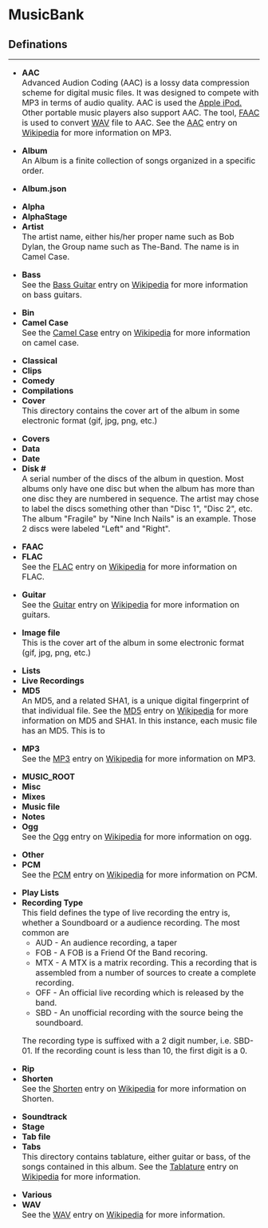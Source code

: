 # MusicBank
## Definations
<p>
<hr noshade="noshade">

<div style="font-size: 12pt">
<ul>

<!-- AAC -->
<li>
<a style="font-weight: bold;" name="aac">AAC</a><br>
Advanced Audion Coding (AAC) is a lossy data compression scheme for digital music files. It was designed to compete with MP3 in terms of audio quality. AAC is used the 
<a href="http://www.apple.com/ipod/ipod.html" target="_blank">Apple iPod.</a> 
Other portable music players also support AAC. The tool, 
<a href="appendix.php#faac">FAAC</a> is used to convert
<a href="appendix.php#wav">WAV</a> file to AAC. See the 
<a href="http://en.wikipedia.org/wiki/Advanced_audio_coding" target="_blank">AAC</a> 
entry on 
<a href="http://en.wikipedia.org/wiki/Main_Page" target="_blank">Wikipedia</a> 
for more information on MP3.
</li><p>

<!-- Album -->
<li>
<a name="album"><b>Album</b></a><br>
An Album is a finite collection of songs organized in a specific order. </li><p>

<!-- Album.json -->
<li>
<a style="font-weight: bold;" name="album_json">Album.json</a><br>
</li><p>

<!-- Alpha -->
<li>
<a style="font-weight: bold;" name="alpha">Alpha</a><br>
</li>

<!-- AlphaStage -->
<li>
<a style="font-weight: bold;" name="AlphaStage">AlphaStage</a><br>
</li>

<!-- Artist -->
<li>
<a name="artist"><b>Artist</b></a><br>
The artist name, either his/her proper name such as Bob Dylan, the Group name such as The-Band. The name is in Camel Case.
</li><p>

<!-- Bass -->
<li>
<a style="font-weight: bold;" name="bass">Bass</a><br>
See the 
<a href="http://en.wikipedia.org/wiki/Bass_guitar" target="_blank">
Bass Guitar</a> 
entry on <a href="http://en.wikipedia.org/wiki/Main_Page" target="_blank">Wikipedia</a> 
for more information on bass guitars.
</li><p>

<!-- Bin -->
<li>
<a style="font-weight: bold;" name="bin">Bin</a><br>
</li>

<!-- Camel Case -->
<li>
<a style="font-weight: bold;" name="camel_case">Camel Case</a><br>
See the <a href="http://en.wikipedia.org/wiki/Camel_case" target="_blank">Camel Case</a> entry on <a href="http://en.wikipedia.org/wiki/Main_Page" target="_blank">Wikipedia</a> for more information on camel case.
</li><p>

<!-- Classical -->
<li>
<a style="font-weight: bold;" name="classical">Classical</a><br>
</li>

<!-- Clips -->
<li>
<a style="font-weight: bold;" name="clips">Clips</a><br>
</li>

<!-- Comedy -->
<li>
<a style="font-weight: bold;" name="comedy">Comedy</a><br>
</li>

<!-- Compilations -->
<li>
<a style="font-weight: bold;" name="comp">Compilations</a><br>
</li>

<!-- Cover -->
<li>
<a style="font-weight: bold;" name="cover">Cover</a><br>
This directory contains the cover art of the album in some electronic format (gif, jpg, png, etc.)
</li><p>

<!-- Covers -->
<li>
<a style="font-weight: bold;" name="covers">Covers</a><br>
</li>

<!-- Data -->
<li>
<a style="font-weight: bold;" name="data">Data</a><br>
</li>

<!-- Date -->
<li>
<a style="font-weight: bold;" name="date">Date</a><br>
</li>

<!-- Disk # -->
<li>
<a name="disc"><b>Disk #</b></a><br>
A serial number of the discs of the album in question. Most albums only have one disc but when the album has more than one disc they are numbered in sequence. The artist may chose to label the discs something other than "Disc 1", "Disc 2", etc. The album "Fragile" by "Nine Inch Nails" is an example. Those 2 discs were labeled "Left" and "Right".
</li><p>

<!-- FAAC -->
<li>
<a style="font-weight: bold;" name="faac">FAAC</a><br>
</li>

<!-- FLAC -->      
<li>
<a style="font-weight: bold;" name="flac">FLAC</a><br>
See the <a href="http://en.wikipedia.org/wiki/Flac" target="_blank">FLAC</a> entry on <a
    href="http://en.wikipedia.org/wiki/Main_Page"
    target="_blank">Wikipedia</a> for more information on FLAC.
</li><p>

<!-- Guitar -->
<li>
<a style="font-weight: bold;" name="guitar">Guitar</a><br>
See the <a href="http://en.wikipedia.org/wiki/Guitar" target="_blank">Guitar</a> entry on <a
    href="http://en.wikipedia.org/wiki/Main_Page"
    target="_blank">Wikipedia</a> for more information on guitars. 
</li><p>

<!-- Image File -->
<li>
<a style="font-weight: bold;" name="image">Image file</a><br>
This is the cover art of the album in some electronic format (gif, jpg, png, etc.)
</li><p>

<!-- Lists -->
<li>
<a style="font-weight: bold;" name="lists">Lists</a><br>
</li>

<!-- Live Recordings -->
<li>
<a style="font-weight: bold;" name="live">Live Recordings</a><br>
</li>

<!-- MD5 -->
<li>
<a name="md5"><b>MD5</b></a><br>
An MD5, and a related SHA1, is a unique digital fingerprint of that individual file. See the <a href="http://en.wikipedia.org/wiki/Md5"
    target="_blank">MD5</a> entry on <a
    href="http://en.wikipedia.org/wiki/Main_Page"
    target="_blank">Wikipedia</a> for more information on MD5 and
  SHA1. In this instance, each music file has an MD5. This is to
</li><p>

<!-- MP3 -->
<li>
<a style="font-weight: bold;" name="mp3">MP3</a><br>
  See the <a href="http://en.wikipedia.org/wiki/Mp3"
    target="_blank">MP3</a> entry on <a
    href="http://en.wikipedia.org/wiki/Main_Page"
    target="_blank">Wikipedia</a> for more information on MP3.
</li><p>

<!-- MUSIC_ROOT -->
<li>
<a style="font-weight: bold;" name="music_root">MUSIC_ROOT</a><br>
</li>

<!-- Misc -->
<li>
<a style="font-weight: bold;" name="misc">Misc</a><br>
</li>

<!-- Mixes -->
<li>
<a style="font-weight: bold;" name="mixes">Mixes</a><br>
</li>

<!-- Music File -->
<li>
<a style="font-weight: bold;" name="music_file">Music file</a><br>
</li>

<!-- Notes -->
<li>
<a style="font-weight: bold;" name="notes">Notes</a><br>
</li>

<!-- Ogg -->
<li>
<a style="font-weight: bold;" name="ogg">Ogg</a><br>
  See the <a href="http://en.wikipedia.org/wiki/Ogg">Ogg</a> entry on
  <a href="http://en.wikipedia.org/wiki/Main_Page">Wikipedia</a> for
  more information on ogg.
</li><p>

<!-- Other -->
<li>
<a style="font-weight: bold;" name="other">Other</a><br>
</li>

<!-- PCM -->
<li>
<a style="font-weight: bold;" name="pcm">PCM</a><br>
  See the <a href="http://en.wikipedia.org/wiki/PCM">PCM</a> entry on
  <a href="http://en.wikipedia.org/wiki/Main_Page">Wikipedia</a> for
  more information on PCM. 
</li><p>

<!-- Play Lists -->
<li>
<a style="font-weight: bold;" name="playlist">Play Lists</a><br>
</li>

<!-- Recording Type -->
<li>
<a style="font-weight: bold;" name="rec-type">Recording Type</a><br>
This field defines the type of live recording the entry is, whether a Soundboard or a audience recording. The most common are
<ul>
<li>AUD - An audience recording, a taper</li>
<li>FOB - A FOB is a Friend Of the Band recoring.</li>
<li>MTX - A MTX is a matrix recording. This a recording that is assembled from a number of sources to create a complete recording.</li>
<li>OFF - An official live recording which is released by the band.</li>
<li>SBD - An unofficial recording with the source being the soundboard.</li>
</ul><p>
The recording type is suffixed with a 2 digit number, i.e. SBD-01. If the recording count is less than 10, the first digit is a 0. 
</li><p>

<!-- Rip -->
<li>
<a style="font-weight: bold;" name="rip">Rip</a><br>
</li>

<!-- Shorten -->
<li>
<a style="font-weight: bold;" name="shorten">Shorten</a><br>
  See the <a href="http://en.wikipedia.org/wiki/Shorten">Shorten</a>
  entry on <a
    href="http://en.wikipedia.org/wiki/Main_Page">Wikipedia</a> for 
  more information on Shorten.
</li><p>

<!-- Soundtrack -->
<li>
<a style="font-weight: bold;" name="soundtrack">Soundtrack</a><br>
</li>

<!-- Stage -->
<li>
<a style="font-weight: bold;" name="stage">Stage</a><br>
</li>

<!-- Tab file -->
<li>
<a style="font-weight: bold;" name="tab_file">Tab file</a><br>
</li>

<!-- Tabs -->
<li>
<a style="font-weight: bold;" name="tabs">Tabs</a><br> This
directory contains tablature, either guitar or bass, of the songs
contained in this album. See the <a target="_blank"
href="http://en.wikipedia.org/wiki/Tablature">Tablature</a> entry on
<a target="_blank"
href="http://en.wikipedia.org/wiki/Main_Page">Wikipedia</a> for more
information. 
</li><p>

<!-- Various -->
<li>
<a style="font-weight: bold;" name="varios">Various</a><br>
</li>

<!-- WAV -->
<li>
<a style="font-weight: bold;" name="wav">WAV</a><br>
  See the <a target="_blank"
    href="http://en.wikipedia.org/wiki/Wav">WAV</a> entry on
  <a target="_blank"
    href="http://en.wikipedia.org/wiki/Main_Page">Wikipedia</a> for more
  information.
</li><p>
</ul>
</div>
